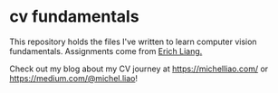 # cv fundamentals

This repository holds the files I've written to learn computer vision fundamentals. Assignments come from [Erich Liang.](https://www.linkedin.com/in/erlian/)

Check out my blog about my CV journey at https://michelliao.com/ or https://medium.com/@michel.liao!
